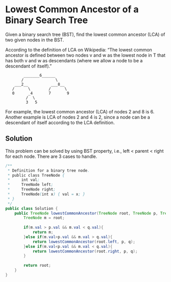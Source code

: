 # Lowest Common Ancestor of a Binary Search Tree

Given a binary search tree (BST), find the lowest common ancestor (LCA) of two given nodes in the BST.

According to the definition of LCA on Wikipedia: “The lowest common ancestor is defined between two nodes v and w as the lowest node in T that has both v and w as descendants (where we allow a node to be a descendant of itself).”

            _______6______
           /              \
        ___2__          ___8__
       /      \        /      \
       0      _4       7       9
             /  \
             3   5
         
For example, the lowest common ancestor (LCA) of nodes 2 and 8 is 6. Another example is LCA of nodes 2 and 4 is 2, since a node can be a descendant of itself according to the LCA definition.

## Solution

This problem can be solved by using BST property, i.e., left < parent < right for each node. There are 3 cases to handle.

```java
/**
 * Definition for a binary tree node.
 * public class TreeNode {
 *     int val;
 *     TreeNode left;
 *     TreeNode right;
 *     TreeNode(int x) { val = x; }
 * }
 */
public class Solution {
    public TreeNode lowestCommonAncestor(TreeNode root, TreeNode p, TreeNode q) {
        TreeNode m = root;
 
        if(m.val > p.val && m.val < q.val){
            return m;  
        }else if(m.val>p.val && m.val > q.val){
            return lowestCommonAncestor(root.left, p, q);
        }else if(m.val<p.val && m.val < q.val){
            return lowestCommonAncestor(root.right, p, q);
        }
     
        return root;
    }
}
```